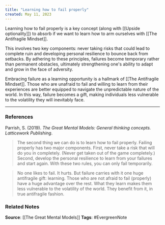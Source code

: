 ```yaml
---
title: "Learning how to fail properly"
created: May 11, 2023
---
```


Learning how to fail properly is a key concept (along with [[Upside optionality]]) to absorb if we want to learn how to arm ourselves with [[The Antifragile Mindset]]. 

This involves two key components: never taking risks that could lead to complete ruin and developing personal resilience to bounce back from setbacks. By adhering to these principles, failures become temporary rather than permanent obstacles, ultimately strengthening one's ability to adapt and grow in the face of adversity.

Embracing failure as a learning opportunity is a hallmark of [[The Antifragile Mindset]]. Those who are unafraid to fail and willing to learn from their experiences are better equipped to navigate the unpredictable nature of the world. In this way, failure becomes a gift, making individuals less vulnerable to the volatility they will inevitably face.

---
### References

Parrish, S. (2019). _The Great Mental Models: General thinking concepts. Latticework Publishing_.

> The second thing we can do is to learn how to fail properly. Failing properly has two major components. First, never take a risk that will do you in completely. (Never get taken out of the game completely.) Second, develop the personal resilience to learn from your failures and start again. With these two rules, you can only fail temporarily.

>  No one likes to fail. It hurts. But failure carries with it one huge antifragile gift: learning. Those who are not afraid to fail (properly) have a huge advantage over the rest. What they learn makes them less vulnerable to the volatility of the world. They benefit from it, in true antifragile fashion.

### Related Notes
**Source**: [[The Great Mental Models]]
**Tags**: #EvergreenNote